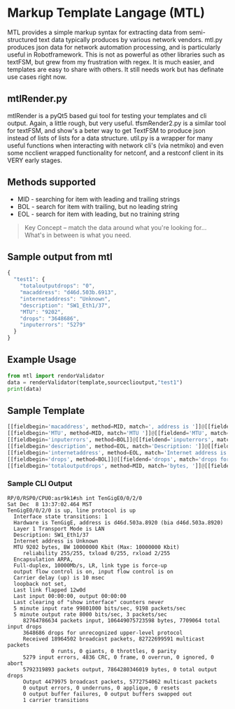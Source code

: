 
# Markup Template Langage (MTL)
MTL provides a simple markup syntax for extracting data from semi-structured text data typically produces by various network vendors. mtl.py produces json data for network automation processing, and is particularly useful in Robotframework. This is not as powerful as other libraries such as textFSM, but grew from my frustration with regex. It is much easier, and templates are easy to share with others. It still needs work but has definate use cases right now.

## mtlRender.py
mtlRender is a pyQt5 based gui tool for testing your templates and cli output. Again, a little rough, but very useful. tfsmRender2.py is a similar tool for textFSM, and show's a beter way to get TextFSM to produce json instead of lists of lists for a data structure. util.py is a wrapper for many useful functions when interacting with network cli's (via netmiko) and even some ncclient wrapped functionality for netconf, and a restconf client in its VERY early stages.

## Methods supported
* MID - searching for item with leading and trailing strings
* BOL - search for item with trailing, but no leading string
* EOL - search for item with leading, but no training string
> Key Concept – match the data around what you're looking for... What's in between is what you need.
## Sample output from mtl
```javascript
{
  "test1": {
    "totaloutputdrops": "0",
    "macaddress": "d46d.503b.6913",
    "internetaddress": "Unknown",
    "description": "SW1_Eth1/37",
    "MTU": "9202",
    "drops": "3648686",
    "inputerrors": "5279"
  }
}
```

## Example Usage
```python
from mtl import rendorValidator
data = renderValidator(template,sourceclioutput,"test1")
print(data)
```
## Sample Template
```python
[[fieldbegin='macaddress', method=MID, match=', address is ']]@[[fieldend='macaddress', match='(bia']]
[[fieldbegin='MTU', method=MID, match='MTU ']]@[[fieldend='MTU', match='bytes, BW']]
[[fieldbegin='inputerrors', method=BOL]]@[[fieldend='inputerrors', match=' input errors']]
[[fieldbegin='description', method=EOL, match='Description: ']]@[[fieldend='description', match=' \n']]
[[fieldbegin='internetaddress', method=EOL, match='Internet address is ']]@[[fieldend='internetaddress', match=' \n']]
[[fieldbegin='drops', method=BOL]]@[[fieldend='drops', match='drops for unrecognized']]
[[fieldbegin='totaloutputdrops', method=MID, match='bytes, ']]@[[fieldend='totaloutputdrops', match='total output drops']]
```

### Sample CLI Output
```cisco
RP/0/RSP0/CPU0:asr9k1#sh int TenGigE0/0/2/0
Sat Dec  8 13:37:02.464 MST
TenGigE0/0/2/0 is up, line protocol is up
  Interface state transitions: 1
  Hardware is TenGigE, address is d46d.503a.8920 (bia d46d.503a.8920)
  Layer 1 Transport Mode is LAN
  Description: SW1_Eth1/37
  Internet address is Unknown
  MTU 9202 bytes, BW 10000000 Kbit (Max: 10000000 Kbit)
     reliability 255/255, txload 0/255, rxload 2/255
  Encapsulation ARPA,
  Full-duplex, 10000Mb/s, LR, link type is force-up
  output flow control is on, input flow control is on
  Carrier delay (up) is 10 msec
  loopback not set,
  Last link flapped 12w0d
  Last input 00:00:00, output 00:00:00
  Last clearing of "show interface" counters never
  5 minute input rate 99801000 bits/sec, 9198 packets/sec
  5 minute output rate 8000 bits/sec, 3 packets/sec
     82764786634 packets input, 106449075723598 bytes, 7709064 total input drops
     3648686 drops for unrecognized upper-level protocol
     Received 18964502 broadcast packets, 82722699591 multicast packets
              0 runts, 0 giants, 0 throttles, 0 parity
     5279 input errors, 4836 CRC, 0 frame, 0 overrun, 0 ignored, 0 abort
     5792319893 packets output, 7864280346019 bytes, 0 total output drops
     Output 4479975 broadcast packets, 5772754062 multicast packets
     0 output errors, 0 underruns, 0 applique, 0 resets
     0 output buffer failures, 0 output buffers swapped out
     1 carrier transitions
```

